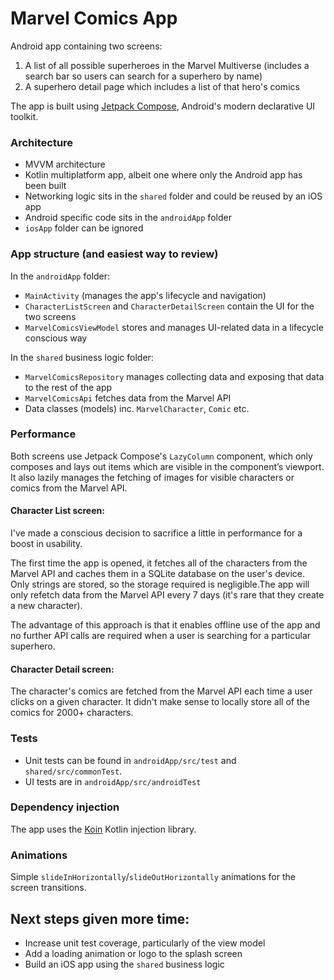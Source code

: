 # Marvel Comics App
Android app containing two screens:
1. A list of all possible superheroes in the Marvel Multiverse (includes a search bar so users can search for a superhero by name)
2. A superhero detail page which includes a list of that hero's comics

The app is built using [Jetpack Compose](https://developer.android.com/jetpack/compose), Android's modern declarative UI toolkit.

### Architecture
- MVVM architecture
- Kotlin multiplatform app, albeit one where only the Android app has been built
- Networking logic sits in the `shared` folder and could be reused by an iOS app
- Android specific code sits in the `androidApp` folder
- `iosApp` folder can be ignored

### App structure (and easiest way to review)
In the `androidApp` folder:
- `MainActivity` (manages the app's lifecycle and navigation)
- `CharacterListScreen` and `CharacterDetailScreen` contain the UI for the two screens
- `MarvelComicsViewModel` stores and manages UI-related data in a lifecycle conscious way

In the `shared` business logic folder:
- `MarvelComicsRepository` manages collecting data and exposing that data to the rest of the app
- `MarvelComicsApi` fetches data from the Marvel API
- Data classes (models) inc. `MarvelCharacter`, `Comic` etc.

### Performance
Both screens use Jetpack Compose's `LazyColumn` component, which only composes and lays out items which are visible in the component’s viewport. It also lazily manages the fetching of images for visible characters or comics from the Marvel API.

#### Character List screen:
I've made a conscious decision to sacrifice a little in performance for a boost in usability.

The first time the app is opened, it fetches all of the characters from the Marvel API and caches them in a SQLite database on the user's device. Only strings are stored, so the storage required is negligible.The app will only refetch data from the Marvel API every 7 days (it's rare that they create a new character).

The advantage of this approach is that it enables offline use of the app and no further API calls are required when a user is searching for a particular superhero.

#### Character Detail screen:
The character's comics are fetched from the Marvel API each time a user clicks on a given character. It didn't make sense to locally store all of the comics for 2000+ characters.

### Tests
- Unit tests can be found in `androidApp/src/test` and `shared/src/commonTest`.
- UI tests are in `androidApp/src/androidTest`

### Dependency injection
The app uses the [Koin](https://insert-koin.io/) Kotlin injection library.

### Animations
Simple `slideInHorizontally`/`slideOutHorizontally` animations for the screen transitions.

## Next steps given more time:
- Increase unit test coverage, particularly of the view model
- Add a loading animation or logo to the splash screen
- Build an iOS app using the `shared` business logic
